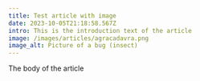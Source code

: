```yaml
---
title: Test article with image
date: 2023-10-05T21:18:58.567Z
intro: This is the introduction text of the article
image: /images/articles/agracadavra.png
image_alt: Picture of a bug (insect)
---
```

T﻿he body of the article